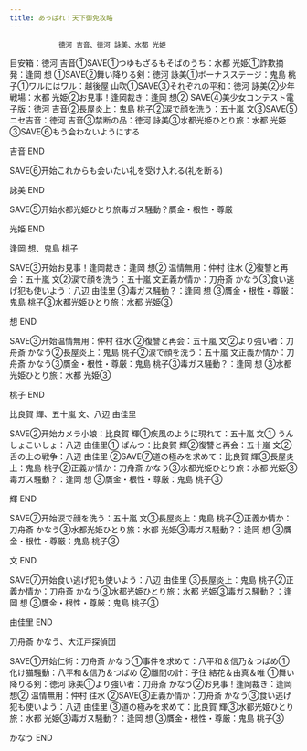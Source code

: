 ```yaml
---
title: あっぱれ！天下御免攻略
---
```


                徳河 吉音、徳河 詠美、水都 光姫

目安箱：徳河 吉音①SAVE①つゆもざるもそばのうち：水都 光姫①詐欺摘発：逢岡 想 ①SAVE②舞い降りる剣：徳河 詠美①ボーナスステージ：鬼島 桃子①ワルにはワル：越後屋 山吹①SAVE③それぞれの平和：徳河 詠美②少年戦場：水都 光姫②お見事！逢岡裁き：逢岡 想② SAVE④美少女コンテスト電子版：徳河 吉音②長屋炎上：鬼島 桃子②涙で顔を洗う：五十嵐 文③SAVE⑤ニセ吉音：徳河 吉音③禁断の品：徳河 詠美③水都光姫ひとり旅：水都 光姫③SAVE⑥もう会わないようにする

吉音 END

SAVE⑥开始これからも会いたい礼を受け入れる(礼を断る)

詠美 END

SAVE⑤开始水都光姫ひとり旅毒ガス騒動？贋金・根性・尊厳

光姫 END

逢岡 想、鬼島 桃子

SAVE③开始お見事！逢岡裁き：逢岡 想② 温情無用：仲村 往水 ②復讐と再会：五十嵐 文②涙で顔を洗う：五十嵐 文正義か情か：刀舟斎 かなう③食い逃げ犯も使いよう：八辺 由佳里 ③毒ガス騒動？：逢岡 想 ③贋金・根性・尊厳：鬼島 桃子③水都光姫ひとり旅：水都 光姫③

想 END

SAVE③开始温情無用：仲村 往水 ②復讐と再会：五十嵐 文②より強い者：刀舟斎 かなう②長屋炎上：鬼島 桃子②涙で顔を洗う：五十嵐 文正義か情か：刀舟斎 かなう③贋金・根性・尊厳：鬼島 桃子③毒ガス騒動？：逢岡 想 ③水都光姫ひとり旅：水都 光姫③

桃子 END

比良賀 輝、五十嵐 文、八辺 由佳里

SAVE②开始カメラ小娘：比良賀 輝①疾風のように現れて：五十嵐 文① うんしょこいしょ：八辺 由佳里① ぱんつ：比良賀 輝②復讐と再会：五十嵐 文②舌の上の戦争：八辺 由佳里 ②SAVE⑦道の極みを求めて：比良賀 輝③長屋炎上：鬼島 桃子②正義か情か：刀舟斎 かなう③水都光姫ひとり旅：水都 光姫③毒ガス騒動？：逢岡 想 ③贋金・根性・尊厳：鬼島 桃子③

輝 END

SAVE⑦开始涙で顔を洗う：五十嵐 文③長屋炎上：鬼島 桃子②正義か情か：刀舟斎 かなう③水都光姫ひとり旅：水都 光姫③毒ガス騒動？：逢岡 想 ③贋金・根性・尊厳：鬼島 桃子③

文 END

SAVE⑦开始食い逃げ犯も使いよう：八辺 由佳里 ③長屋炎上：鬼島 桃子②正義か情か：刀舟斎 かなう③水都光姫ひとり旅：水都 光姫③毒ガス騒動？：逢岡 想 ③贋金・根性・尊厳：鬼島 桃子③

由佳里 END

刀舟斎 かなう、大江戸探偵団

SAVE①开始仁術：刀舟斎 かなう①事件を求めて：八平和＆信乃＆つばめ①化け猫騒動：八平和＆信乃＆つばめ ②離間の計：子住 結花＆由真＆唯 ①舞い降りる剣：徳河 詠美①より強い者：刀舟斎 かなう②お見事！逢岡裁き：逢岡 想② 温情無用：仲村 往水 ②SAVE⑧正義か情か：刀舟斎 かなう③食い逃げ犯も使いよう：八辺 由佳里 ③道の極みを求めて：比良賀 輝③水都光姫ひとり旅：水都 光姫③毒ガス騒動？：逢岡 想 ③贋金・根性・尊厳：鬼島 桃子③

かなう END


              
